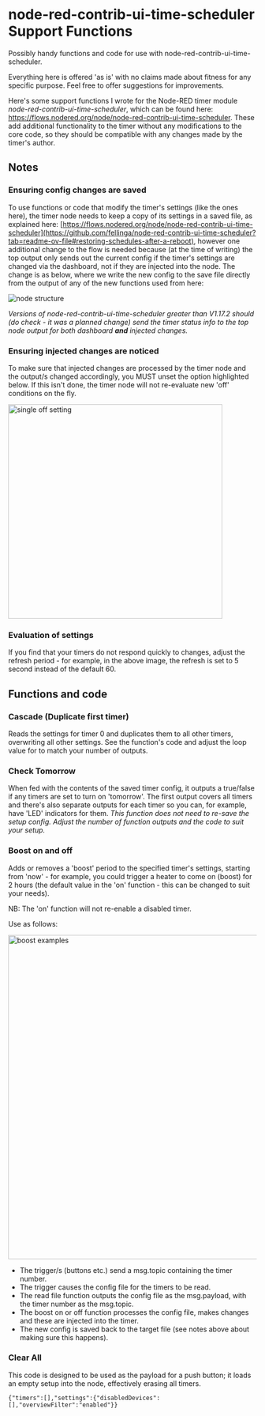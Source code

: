 # node-red-contrib-ui-time-scheduler Support Functions
Possibly handy functions and code for use with node-red-contrib-ui-time-scheduler.

Everything here is offered 'as is' with no claims made about fitness for any specific purpose. Feel free to offer suggestions for improvements.

Here's some support functions I wrote for the Node-RED timer module *node-red-contrib-ui-time-scheduler*, which can be found here: https://flows.nodered.org/node/node-red-contrib-ui-time-scheduler. These add additional functionality to the timer without any modifications to the core code, so they should be compatible with any changes made by the timer's author.

## Notes

### Ensuring config changes are saved
To use functions or code that modify the timer's settings (like the ones here), the timer node needs to keep a copy of its settings in a saved file, as explained here: [https://flows.nodered.org/node/node-red-contrib-ui-time-scheduler](https://github.com/fellinga/node-red-contrib-ui-time-scheduler?tab=readme-ov-file#restoring-schedules-after-a-reboot), however one additional change to the flow is needed because (at the time of writing) the top output only sends out the current config if the timer's settings are changed via the dashboard, not if they are injected into the node. The change is as below, where we write the new config to the save file directly from the output of any of the new functions used from here:

![node structure](https://github.com/linker3000/node-red-contrib-ui-time-scheduler-support-functions/assets/19429471/7a75c216-51e3-4c52-9ee6-ae4d8b641327)

*Versions of node-red-contrib-ui-time-scheduler greater than V1.17.2 should (do check - it was a planned change) send the timer status info to the top node output for both dashboard **and** injected changes.*

### Ensuring injected changes are noticed

To make sure that injected changes are processed by the timer node and the output/s changed accordingly, you MUST unset the option highlighted below. If this isn't done, the timer node will not re-evaluate new
'off' conditions on the fly.

<img width="434" alt="single off setting" src="https://github.com/linker3000/node-red-contrib-ui-time-scheduler-support-functions/assets/19429471/25e7721d-7e5d-4192-b4a3-63d01f370724">

### Evaluation of settings

If you find that your timers do not respond quickly to changes, adjust the refresh period - for example, in the above image, the refresh is set to 5 second instead of the default 60.

## Functions and code

### Cascade (Duplicate first timer)
Reads the settings for timer 0 and duplicates them to all other timers, overwriting all other settings. See the function's code and adjust the loop value for 
to match your number of outputs.

### Check Tomorrow

When fed with the contents of the saved timer config, it outputs a true/false if any timers are set to turn on 'tomorrow'. The first output covers all timers and there's also separate outputs for each timer so you can, for example, have 'LED' indicators for them. *This function does not need to re-save the setup config. Adjust the number of function outputs and the code to suit your setup.* 

### Boost on and off

Adds or removes a 'boost' period to the specified timer's settings, starting from 'now' - for example, you could trigger a heater to come on (boost) for 2 hours (the default value in the 'on' function - this can be changed to suit your needs).

NB: The 'on' function will not re-enable a disabled timer.

Use as follows:

<img width="656" alt="boost examples" src="https://github.com/linker3000/node-red-contrib-ui-time-scheduler-support-functions/assets/19429471/c5d8a139-443c-443f-82c0-d9cd9d47aed7">

* The trigger/s (buttons etc.) send a msg.topic containing the timer number.
* The trigger causes the config file for the timers to be read.
* The read file function outputs the config file as the msg.payload, with the timer number as the msg.topic.
* The boost on or off function processes the config file, makes changes and these are injected into the timer.
* The new config is saved back to the target file (see notes above about making sure this happens).

### Clear All

This code is designed to be used as the payload for a push button; it loads an empty setup into the node, effectively erasing all timers.

``{"timers":[],"settings":{"disabledDevices":[],"overviewFilter":"enabled"}}``

